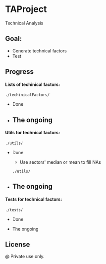# TAProject
Technical Analysis
## Goal:
- Generate technical factors
- Test 
## Progress

#### Lists of techinical factors: 
```
./techinicalFactors/
```

- Done

- The ongoing
  -

#### Utils for technical factors:
```
./utils/
```

- Done
  - Use sectors' median or mean to fill NAs
  ```
  ./utils/
  ```

- The ongoing
  -

#### Tests for technical factors:
```
./tests/
```

- Done

- The ongoing

## License
@ Private use only.
